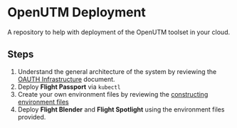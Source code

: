 # OpenUTM Deployment

A repository to help with deployment of the OpenUTM toolset in your cloud.

## Steps

1. Understand the general architecture of the system by reviewing the [OAUTH Infrastructure](oauth_infrastructure.md) document.
2. Deploy **Flight Passport** via `kubectl`
3. Create your own environment files by reviewing the [constructing environment files](constructing_environment_files.md)
4. Deploy **Flight Blender** and **Flight Spotlight** using the environment files provided.
